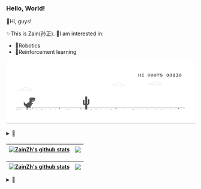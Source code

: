 ### Hello, World!
👋Hi, guys! 

✨This is Zain(孙正).
🤔I am interested in:
- 🤖️Robotics 
- 🧠Reinforcement learning


![Dino](https://raw.githubusercontent.com/praveenscience/praveenscience/master/dino.gif)

<details>
<summary>🌱</summary>
<pre><code>

<!--START_SECTION:waka-->
**I'm an Early 🐤** 

```text
🌞 Morning    45 commits     ██░░░░░░░░░░░░░░░░░░░░░░░   9.49% 
🌆 Daytime    254 commits    █████████████░░░░░░░░░░░░   53.59% 
🌃 Evening    166 commits    ████████░░░░░░░░░░░░░░░░░   35.02% 
🌙 Night      9 commits      ░░░░░░░░░░░░░░░░░░░░░░░░░   1.9%

```
📅 **I'm Most Productive on Thursday** 

```text
Monday       76 commits     ████░░░░░░░░░░░░░░░░░░░░░   16.03% 
Tuesday      56 commits     ███░░░░░░░░░░░░░░░░░░░░░░   11.81% 
Wednesday    102 commits    █████░░░░░░░░░░░░░░░░░░░░   21.52% 
Thursday     128 commits    ██████░░░░░░░░░░░░░░░░░░░   27.0% 
Friday       77 commits     ████░░░░░░░░░░░░░░░░░░░░░   16.24% 
Saturday     22 commits     █░░░░░░░░░░░░░░░░░░░░░░░░   4.64% 
Sunday       13 commits     ░░░░░░░░░░░░░░░░░░░░░░░░░   2.74%

```


📊 **This Week I Spent My Time On** 

```text
⌚︎ Time Zone: Asia/Shanghai

💬 Programming Languages: 
Python                   19 hrs 12 mins      █████████████████████░░░░   85.8% 
YAML                     1 hr 8 mins         █░░░░░░░░░░░░░░░░░░░░░░░░   5.07% 
Text                     48 mins             █░░░░░░░░░░░░░░░░░░░░░░░░   3.58% 
reStructuredText         34 mins             ░░░░░░░░░░░░░░░░░░░░░░░░░   2.55% 
JSON                     34 mins             ░░░░░░░░░░░░░░░░░░░░░░░░░   2.54%

🔥 Editors: 
PyCharm                  21 hrs 54 mins      ████████████████████████░   97.89% 
CLion                    19 mins             ░░░░░░░░░░░░░░░░░░░░░░░░░   1.44% 
VS Code                  9 mins              ░░░░░░░░░░░░░░░░░░░░░░░░░   0.67%

💻 Operating System: 
Linux                    22 hrs 23 mins      █████████████████████████   100.0%

```

**I Mostly Code in Python** 

```text
Python                   10 repos            █████████████░░░░░░░░░░░░   52.63% 
C++                      6 repos             ████████░░░░░░░░░░░░░░░░░   31.58% 
Jupyter Notebook         2 repos             ██░░░░░░░░░░░░░░░░░░░░░░░   10.53% 
C                        1 repo              █░░░░░░░░░░░░░░░░░░░░░░░░   5.26%

```



 Last Updated on 03/12/2022 01:24:20 UTC
<!--END_SECTION:waka-->
</code></pre>
</details>



#### 
| <a href="https://github.com/ZainZh/github-readme-stats"><img align="center" src="https://github-readme-stats-an0fxpx8x-zainzh.vercel.app/api/top-langs/?username=ZainZh&layout=compact&show_icons=true&include_all_commits=true&theme=buefy&hide_border=true" alt="ZainZh's github stats" /></a> | <a href="https://github.com/ZainZh/github-readme-stats"><img align="center" src="https://github-readme-stats-an0fxpx8x-zainzh.vercel.app/api/wakatime?username=ZainZh&layout=compact&theme=buefy&hide_border=true&langs_count=8" /></a> |
| ------------- | ------------- |

#### 
| <a href="https://github.com/ZainZh/github-readme-stats"><img align="center" src="https://github-readme-stats-an0fxpx8x-zainzh.vercel.app/api?username=ZainZh&show_icons=true&include_all_commits=true&theme=buefy&hide_border=true" alt="ZainZh's github stats" /></a> | <a href="https://github.com/ZainZh/github-readme-stats"><img align="center" src="https://github-readme-streak-stats.herokuapp.com/?user=ZainZh&layout=compact&theme=buefy&hide_border=true" /></a> |
| --- | --- |


<details>
<summary>💬</summary>
<pre><code>

Most Used Languages: The language that I used most in all projects.
Wakatime Stats: My working time stats in the past fourteen days.
Github stats: My growth process.
</code></pre>
</details>

<!--
**ZainZh/ZainZh** is a ✨ _special_ ✨ repository because its `README.md` (this file) appears on your GitHub profile.

Here are some ideas to get you started:

- 🔭 I’m currently working on ...
- 🌱 I’m currently learning ...
- 👯 I’m looking to collaborate on ...
- 🤔 I’m looking for help with ...
- 💬 Ask me about ...
- 📫 How to reach me: ...
- 😄 Pronouns: ...
- ⚡ Fun fact: ...
-->
